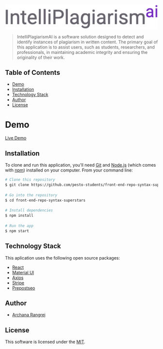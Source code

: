 ![LOGO](./src/images/logo.svg)

> IntelliPlagiarismAI is a software solution designed to detect and identify instances of plagiarism in written content. The primary goal of this application is to assist users, such as students, researchers, and professionals, in maintaining academic integrity and ensuring the originality of their work.


## Table of Contents

- [Demo](#demo)
- [Installation](#installation)
- [Technology Stack](#technology-stack)
- [Author](#author)
- [License](#license)


# Demo
[Live Demo](https://intelliplagiarismai.netlify.app/)

## Installation
To clone and run this application, you'll need [Git](https://git-scm.com) and [Node.js](https://nodejs.org/en/download/) (which comes with [npm](http://npmjs.com)) installed on your computer. From your command line:

```bash
# Clone this repository
$ git clone https://github.com/pesto-students/front-end-repo-syntax-superstars.git

# Go into the repository
$ cd front-end-repo-syntax-superstars

# Install dependencies
$ npm install

# Run the app
$ npm start
```

## Technology Stack
This aplication uses the following open source packages:
- [React](https://react.dev/)
- [Material UI](https://mui.com/material-ui/)
- [Axios](https://axios-http.com/)
- [Stripe](https://stripe.com/in)
- [Prepostseo](https://www.prepostseo.com/)
## Author

* [Archana Rangrej](https://github.com/ArchanaRangrej)
 
## License

This software is licensed under the [MIT](https://github.com/nhn/tui.editor/blob/master/LICENSE).